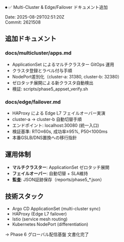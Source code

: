 ⏺ ✅ Multi-Cluster & Edge/Failover ドキュメント追加

Date: 2025-08-29T02:51:20Z  
Commit: 2621508

## 追加ドキュメント

### docs/multicluster/apps.md
- ApplicationSet によるマルチクラスター GitOps 運用
- クラスタ登録とラベル付与手順
- NodePort差別化（cluster-a: 31380, cluster-b: 32380）
- ゼロタッチ展開による新クラスタ自動検出
- 検証: scripts/phase5_appset_verify.sh

### docs/edge/failover.md  
- HAProxy による Edge L7 フェイルオーバー実演
- cluster-a → cluster-b 自動切替手順
- エンドポイント: localhost:30080 (統一入口)
- 検証基準: RTO≤60s, 成功率≥95%, P50<1000ms
- 本番GSLB/DNS置換への移行指針

## 運用体制
- **マルチクラスター**: ApplicationSet ゼロタッチ展開
- **フェイルオーバー**: 自動切替 + SLA維持
- **監査**: JSON証跡保存（reports/phase5_*.json）

## 技術スタック
- Argo CD ApplicationSet (multi-cluster sync)
- HAProxy (Edge L7 failover)  
- Istio (service mesh routing)
- Kubernetes NodePort (differentiation)

→ Phase 6 グローバル配信基盤 文書化完了
